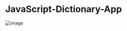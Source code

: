 # JavaScript-Dictionary-App

<img src='https://i.postimg.cc/zGcRfxK5/screencapture-127-0-0-1-5500-index-html-2022-02-19-20-57-16.png' alt='image'>
